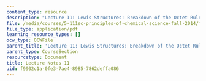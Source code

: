 ```yaml
---
content_type: resource
description: "Lecture 11: Lewis Structures: Breakdown of the Octet Rule\r\n"
file: /media/courses/5-111sc-principles-of-chemical-science-fall-2014/f9902c1a0fe37ae489857862deffa086_MIT5_111F14_Lec11.pdf
file_type: application/pdf
learning_resource_types: []
ocw_type: OCWFile
parent_title: 'Lecture 11: Lewis Structures: Breakdown of the Octet Rule'
parent_type: CourseSection
resourcetype: Document
title: Lecture Notes 11
uid: f9902c1a-0fe3-7ae4-8985-7862deffa086
---
```


